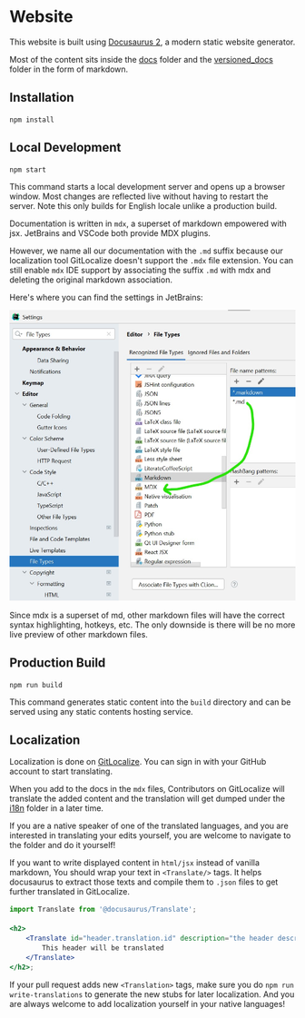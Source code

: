 # Website

This website is built using [Docusaurus 2](https://docusaurus.io/), a modern static website generator.

Most of the content sits inside the [docs](docs) folder and the [versioned_docs](versioned_docs) folder in the form of
markdown.

## Installation

```console
npm install
```

## Local Development

```console
npm start
```

This command starts a local development server and opens up a browser window. Most changes are reflected live
without having to restart the server.
Note this only builds for English locale unlike a production build.

Documentation is written in `mdx`, a superset of markdown empowered with jsx.
JetBrains and VSCode both provide MDX plugins.

However, we name all our documentation with the `.md` suffix
because our localization tool GitLocalize doesn't support the `.mdx` file extension.
You can still enable `mdx` IDE support by associating the suffix `.md` with mdx
and deleting the original markdown association.

Here's where you can find the settings in JetBrains:

![mdx association in jetbrains](mdx-jetbrains.jpg)

Since mdx is a superset of md, other markdown files will have the correct syntax highlighting, hotkeys, etc.
The only downside is there will be no more live preview of other markdown files.

## Production Build

```console
npm run build
```

This command generates static content into the `build` directory and can be served using any static contents hosting service.

## Localization

Localization is done on [GitLocalize](https://gitlocalize.com/repo/4999/whole_project).
You can sign in with your GitHub account to start translating.

When you add to the docs in the `mdx` files,
Contributors on GitLocalize will translate the added content
and the translation will get dumped under the [i18n](i18n) folder in a later time.

If you are a native speaker of one of the translated languages,
and you are interested in translating your edits yourself,
you are welcome to navigate to the folder and do it yourself!

If you want to write displayed content in `html/jsx` instead of vanilla markdown,
You should wrap your text in `<Translate/>` tags.
It helps docusaurus to extract those texts and compile them to `.json` files to
get further translated in GitLocalize.

```jsx
import Translate from '@docusaurus/Translate';

<h2>
    <Translate id="header.translation.id" description="the header description">
        This header will be translated
    </Translate>
</h2>;
```

If your pull request adds new `<Translation>` tags,
make sure you do `npm run write-translations` to generate the new stubs for later localization.
And you are always welcome to add localization yourself in your native languages!

